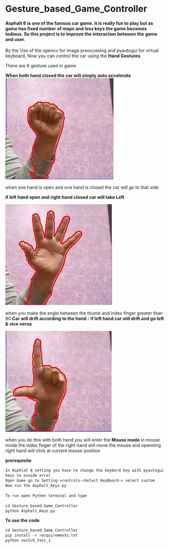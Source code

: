# Gesture_based_Game_Controller
#### **Asphalt 8** is one of the famous car game. it is really fun to play but as game has **fixed number of maps and less keys** the game becomes **tedious**. So this project is to improve the interaction between the game and user.
By the Use of the opencv for image preoccesing and pyautogui for virtual keyboard, Now you can control the car using the **Hand Gestures**.

There are 6 gesture used in game

**When both hand closed the car will simply auto accelerate**
![](Images/closed.png)

when one hand is open and one hand is closed the car will go to that side 

**if left hand open and right hand closed car will take Left**

![](Images/open.png)


when you make the angle between the thumb and index finger greater than 80
**Car will drift according to the hand - if left hand car will drift and go left & vice versa**

![](Images/angle.png)

when you do this with both hand you will enter the **Mouse mode**
in mouse mode the index finger of the right hand will move the mouse and openning right hand will click at current mouse position

**prerequisite**
```
In Asphlat 8 setting you have to change the keybord key with pyautogui keys to avoide error
Open Game go to Setting->controls->Select KeyBoard-> select custom
Now run the Asphalt_Keys.py

To run open Pythen terminal and type 

cd Gesture_based_Game_Controller
python Asphalt_Keys.py
```
**To use the code** 
```
cd Gesture_based_Game_Controller
pip install -r recquirements.txt
python switch_test_1
```
